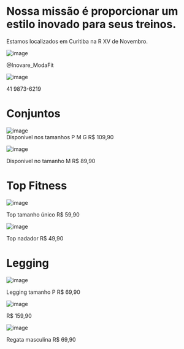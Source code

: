 # Nossa missão é proporcionar um estilo inovado para seus treinos.

Estamos localizados em Curitiba na R XV de Novembro.

![image](https://user-images.githubusercontent.com/106348895/197044193-f56bd3dc-4a27-4f8b-8a4c-80b3f147ec25.png)

@Inovare_ModaFit

![image](https://user-images.githubusercontent.com/106348895/197043810-461e84a3-42dc-4d9f-83bc-a0d6849b05c8.png)

 41 9873-6219


# Conjuntos

![image](https://user-images.githubusercontent.com/106348895/197045123-3a6616b6-528d-4908-a625-0a0ac070b86b.png)  
Disponivel nos tamanhos P M G 
R$ 109,90


![image](https://user-images.githubusercontent.com/106348895/197045335-9993c7fe-2a60-47b7-b8b1-8f5615af3115.png)

Disponivel no tamanho M
R$ 89,90



# Top Fitness

![image](https://user-images.githubusercontent.com/106348895/199599747-457ad0d5-3b06-4b3c-bb69-6c76e531dd9f.png)

Top tamanho único R$ 59,90


![image](https://user-images.githubusercontent.com/106348895/199599451-6582c14b-d4e8-4094-94f7-b45e12f06411.png)

Top nadador R$ 49,90



# Legging


![image](https://user-images.githubusercontent.com/106348895/199600323-41f38141-f8f2-4f0c-b3a1-1894699bfc3b.png)


Legging tamanho P R$ 69,90



![image](https://user-images.githubusercontent.com/106348895/199600754-8842db22-5494-4165-be95-0265669c5ca7.png)



R$ 159,90 


![image](https://user-images.githubusercontent.com/106348895/204922638-8bcd4160-480d-4ded-a416-41e189b511ae.png)

Regata masculina R$ 69,90


